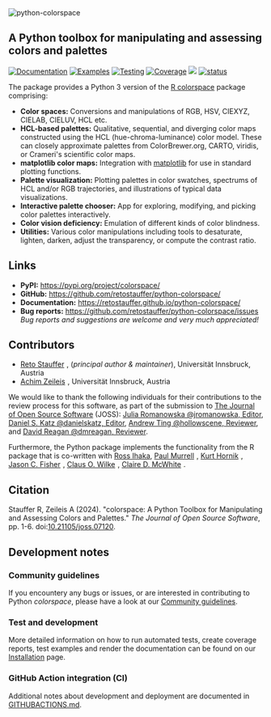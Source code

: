 <img src="https://raw.githubusercontent.com/retostauffer/python-colorspace/main/_quarto/logo-wide.png" width="350" alt="python-colorspace"/>

## A Python toolbox for manipulating and assessing colors and palettes

[![Documentation](https://github.com/retostauffer/python-colorspace/actions/workflows/quartodoc.yml/badge.svg?branch=main)](https://github.com/retostauffer/python-colorspace/actions/workflows/quartodoc.yml)
[![Examples](https://github.com/retostauffer/python-colorspace/actions/workflows/quartoexamples.yml/badge.svg?branch=main)](https://github.com/retostauffer/python-colorspace/actions/workflows/quartoexamples.yml)
[![Testing](https://github.com/retostauffer/python-colorspace/actions/workflows/pytest.yml/badge.svg?branch=main)](https://github.com/retostauffer/python-colorspace/actions/workflows/pytest.yml)
[![Coverage](https://github.com/retostauffer/python-colorspace/actions/workflows/coverage.yml/badge.svg?branch=main)](https://github.com/retostauffer/python-colorspace/actions/workflows/coverage.yml)
[![](https://retostauffer.github.io/python-colorspace/coverage.svg)](https://retostauffer.github.io/python-colorspace/coverage/)
[![status](https://joss.theoj.org/papers/94041eecfa4b186c7c07252875817578/status.svg)](https://joss.theoj.org/papers/94041eecfa4b186c7c07252875817578)

The package provides a Python 3 version of the
[R colorspace](http://colorspace.R-Forge.R-project.org/) package comprising:

- **Color spaces:** Conversions and manipulations of RGB, HSV, CIEXYZ, CIELAB, CIELUV, HCL etc.
- **HCL-based palettes:** Qualitative, sequential, and diverging color maps constructed
  using the HCL (hue-chroma-luminance) color model. These can closely approximate palettes
  from ColorBrewer.org, CARTO, viridis, or Crameri's scientific color maps.
- **matplotlib color maps:** Integration with [matplotlib](https://matplotlib.org/) for
  use in standard plotting functions.
- **Palette visualization:** Plotting palettes in color swatches, spectrums of HCL and/or
  RGB trajectories, and illustrations of typical data visualizations.
- **Interactive palette chooser:** App for exploring, modifying, and picking color
  palettes interactively.
- **Color vision deficiency:** Emulation of different kinds of color blindness.
- **Utilities:** Various color manipulations including tools to desaturate, lighten, darken,
  adjust the transparency, or compute the contrast ratio.


## Links

- **PyPI:** <https://pypi.org/project/colorspace/>
- **GitHub:** <https://github.com/retostauffer/python-colorspace/>
- **Documentation:** <https://retostauffer.github.io/python-colorspace/>
- **Bug reports:** <https://github.com/retostauffer/python-colorspace/issues>
  _Bug reports and suggestions are welcome and very much appreciated!_


## Contributors

- [Reto Stauffer](https://retostauffer.org/)
  <a target="_new" href="https://orcid.org/0000-0002-3798-5507"><img src="https://raw.githubusercontent.com/retostauffer/python-colorspace/main/_quarto/logo-orcid.svg" width="1em" alt="ORCID iD"/></a>,
  (_principal author & maintainer_), Universität Innsbruck, Austria
- [Achim Zeileis](https://www.zeileis.org/)
  <a target="_new" href="https://orcid.org/0000-0003-0918-3766"><img src="https://raw.githubusercontent.com/retostauffer/python-colorspace/main/_quarto/logo-orcid.svg" width="1em" alt="ORCID iD"/></a>,
  Universität Innsbruck, Austria

We would like to thank the following individuals for their contributions to the
review process for this software, as part of the submission to
[The Journal of Open Source Software](https://joss.theoj.org/) (JOSS):
[Julia Romanowska @jromanowska, Editor](https://github.com/jromanowska),
[Daniel S. Katz @danielskatz, Editor](https://github.com/danielskatz),
[Andrew Ting @hollowscene, Reviewer](https://github.com/hollowscene), and
[David Reagan @dmreagan, Reviewer](https://github.com/dmreagan).

Furthermore, the Python package implements the functionality from the R package
that is co-written with
[Ross Ihaka](https://www.stat.auckland.ac.nz/~ihaka/),
[Paul Murrell](https://www.stat.auckland.ac.nz/~paul/)
  <a target="_new" href="https://orcid.org/0000-0002-3224-8858"><img src="https://raw.githubusercontent.com/retostauffer/python-colorspace/main/_quarto/logo-orcid.svg" width="1em" alt="ORCID iD"/></a>,
[Kurt Hornik](https://statmath.wu.ac.at/~hornik/)
  <a target="_new" href="https://orcid.org/0000-0003-4198-9911"><img src="https://raw.githubusercontent.com/retostauffer/python-colorspace/main/_quarto/logo-orcid.svg" width="1em" alt="ORCID iD"/></a>,
[Jason C. Fisher](https://www.usgs.gov/staff-profiles/jason-c-fisher)
  <a target="_new" href="https://orcid.org/0000-0001-9032-8912"><img src="https://raw.githubusercontent.com/retostauffer/python-colorspace/main/_quarto/logo-orcid.svg" width="1em" alt="ORCID iD"/></a>,
[Claus O. Wilke](https://clauswilke.com/)
  <a target="_new" href="https://orcid.org/0000-0002-7470-9261"><img src="https://raw.githubusercontent.com/retostauffer/python-colorspace/main/_quarto/logo-orcid.svg" width="1em" alt="ORCID iD"/></a>,
[Claire D. McWhite](https://clairemcwhite.github.io/)
  <a target="_new" href="https://orcid.org/0000-0001-7346-3047"><img src="https://raw.githubusercontent.com/retostauffer/python-colorspace/main/_quarto/logo-orcid.svg" width="1em" alt="ORCID iD"/></a>.


## Citation

Stauffer R, Zeileis A (2024). "colorspace: A Python Toolbox for Manipulating
and Assessing Colors and Palettes." _The Journal of Open Source Software_, pp.
1-6. doi:[10.21105/joss.07120](https://doi.org/10.21105/joss.07120).


## Development notes

### Community guidelines

If you encountery any bugs or issues, or are interested in contributing
to Python _colorspace_, please have a look at our
[Community guidelines](https://retostauffer.github.io/python-colorspace/community.html).

### Test and development

More detailed information on how to run automated tests, create coverage reports,
test examples and render the documentation can be found on our 
[Installation](https://retostauffer.github.io/python-colorspace/installation.html#test-and-development) page.

### GitHub Action integration (CI)

Additional notes about development and deployment are documented in
[GITHUBACTIONS.md](https://github.com/retostauffer/python-colorspace/blob/main/GITHUBACTIONS.md).

